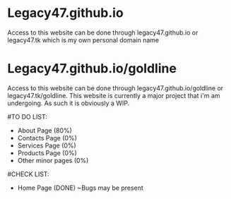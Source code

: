 Legacy47.github.io
====
Access to this website can be done through legacy47.github.io or legacy47.tk which is my own personal domain name

Legacy47.github.io/goldline
====
Access to this website can be done through legacy47.github.io/goldline or legacy47.tk/goldline.
This website is currently a major project that i'm am undergoing. 
As such it is obviously a WIP.

#TO DO LIST:
* About Page (80%)
* Contacts Page (0%)
* Services Page (0%)
* Products Page (0%)
* Other minor pages (0%)

#CHECK LIST:
* Home Page (DONE) ~Bugs may be present
